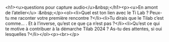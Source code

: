 &lt;h1&gt;&lt;u&gt;questions pour capture audio&lt;&#x2F;u&gt;&amp;nbsp;&lt;&#x2F;h1&gt;&lt;p&gt;&lt;u&gt;En amont de l’atelier&lt;&#x2F;u&gt; :&amp;nbsp;&lt;&#x2F;p&gt;&lt;ol&gt;&lt;li&gt;Quel est ton lien avec le Ti Lab ? Peux-tu me raconter votre première rencontre ?&lt;&#x2F;li&gt;&lt;li&gt;Tu dirais que le Tilab c’est comme… . Et à l’inverse, qu’est ce que ça n’est pas ?&lt;&#x2F;li&gt;&lt;li&gt;Qu’est ce qui te motive à contribuer à la démarche Tilab 2024 ? As-tu des attentes, si oui lesquelles ?&lt;&#x2F;li&gt;&lt;&#x2F;ol&gt;&lt;p&gt;&lt;br&gt;&lt;&#x2F;p&gt;